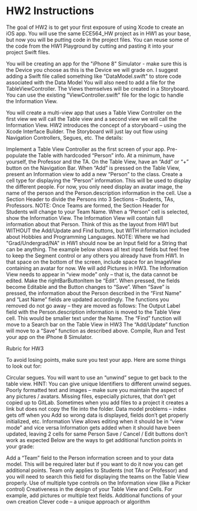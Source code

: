 #  HW2 Instructions

The goal of HW2 is  to get your first exposure of using Xcode to create an iOS app.  You will use the same ECE564_HW project as in HW1 as your base, but now you will be putting code in the project files.  You can reuse some of the code from the HW1 Playground by cutting and pasting it into your project Swift files.

 You will be creating an app for the "iPhone 8" Simulator - make sure this is the Device you choose as this is the Device we will grade on. I suggest adding a Swift file called something like "DataModel.swift" to store code associated with the Data Model  You will also need to add a file for the TableViewController.  The Views themselves will be created in a Storyboard.  You can use the existing "ViewController.swift" file for the logic to handle the Information View.

You will create a multi-view app that uses a Table View Controller on the first view we will call the Table view and a second view we will call the Information View.  HW2 introduces the concept of a storyboard – using the Xcode Interface Builder.  The Storyboard will just lay out flow using Navigation Controllers, Segues, etc.  The details:

Implement a Table View Controller as the first screen of your app.
Pre-populate the Table with hardcoded “Person” info.  At a minimum, have yourself, the Professor and the TA.
On the Table View, have an “Add” or “+” button on the Navigation Bar.
When “Add” is pressed on the Table View, present an Information view to add a new “Person” to the class.
Create a cell type for displaying the “Person” information.  This will be used to display the different people.  For now, you only need display an avatar image, the name of the person and the Person.description information in the cell.
Use a Section Header to divide the Persons into 3 Sections – Students, TAs, Professors.  NOTE:  Once Teams are formed, the Section Header for Students will change to your Team Name. 
When a “Person” cell is selected, show the Information View.  The Information View will contain full information about that Person.  Think of this as the layout from HW1 but WITHOUT the Add/Update and Find buttons, but WITH information included about Hobbies and Programming Languages.  NOTE:  Where we had "Grad/Undergrad/NA" in HW1 should now be an Input field for a String that can be anything.  The example below shows all text input fields but feel free to keep the Segment control or any others you already have from HW1.
In that space on the bottom of the screen, include space for an ImageView containing an avatar for now.  We will add Pictures in HW3.
The Information View needs to appear in “view mode” only – that is, the data cannot be edited. 
Make the rightBarButtonItem be “Edit”.  When pressed, the fields become Editable and the Button changes to “Save”.  When “Save” is pressed, the information about the Person described in the “First Name” and “Last Name” fields are updated accordingly.
The functions you removed do not go away – they are moved as follows:
The Output Label field with the Person.description information is moved to the Table View cell.  This would be smaller text under the Name.
The “Find” function will move to a Search bar on the Table View in HW3
The “Add/Update” function will move to a “Save” function as described above.
Compile, Run and Test your app on the iPhone 8 Simulator.
    



Rubric for HW3

To avoid losing points, make sure you test your app.  Here are some things to look out for:

Circular segues.  You will want to use an “unwind” segue to get back to the table view.  HINT:  You can give unique Identifiers to different unwind segues.
Poorly formatted text and images – make sure you maintain the aspect of any pictures / avatars.
Missing files, especially pictures, that don’t get copied up to GitLab.  Sometimes when you add files to a project it creates a link but does not copy the file into the folder.
Data model problems – index gets off when you Add so wrong data is displayed, fields don’t get properly initialized, etc. 
Information View allows editing when it should be in “view mode” and vice versa
Information gets added when it should have been updated, leaving 2 cells for same Person
Save / Cancel / Edit buttons don’t work as expected
Below are the ways to get additional function points in your grade:

Add a “Team” field to the Person information screen and to your data model.  This will be required later but if you want to do it now you can get additional points.  Team only applies to Students (not TAs or Professor) and you will need to search this field for displaying the teams on the Table View properly. 
Use of multiple type controls on the Information view (like a Picker control)
Creativeness in the design of your Table View and Cells.  For example, add pictures or multiple text fields.
Additional functions of your own creation
Clever code – a unique approach or algorithm
